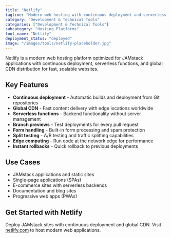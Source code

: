 ```yaml
---
title: "Netlify"
tagline: "Modern web hosting with continuous deployment and serverless functions"
category: "Development & Technical Tools"
categories: ["Development & Technical Tools"]
subcategory: "Hosting Platforms"
tool_name: "Netlify"
deployment_status: "deployed"
image: "/images/tools/netlify-placeholder.jpg"
---
```

Netlify is a modern web hosting platform optimized for JAMstack applications with continuous deployment, serverless functions, and global CDN distribution for fast, scalable websites.

## Key Features

- **Continuous deployment** - Automatic builds and deployment from Git repositories
- **Global CDN** - Fast content delivery with edge locations worldwide
- **Serverless functions** - Backend functionality without server management
- **Branch previews** - Test deployments for every pull request
- **Form handling** - Built-in form processing and spam protection
- **Split testing** - A/B testing and traffic splitting capabilities
- **Edge computing** - Run code at the network edge for performance
- **Instant rollbacks** - Quick rollback to previous deployments

## Use Cases

- JAMstack applications and static sites
- Single-page applications (SPAs)
- E-commerce sites with serverless backends
- Documentation and blog sites
- Progressive web apps (PWAs)

## Get Started with Netlify

Deploy JAMstack sites with continuous deployment and global CDN. Visit [netlify.com](https://www.netlify.com) to host modern web applications.